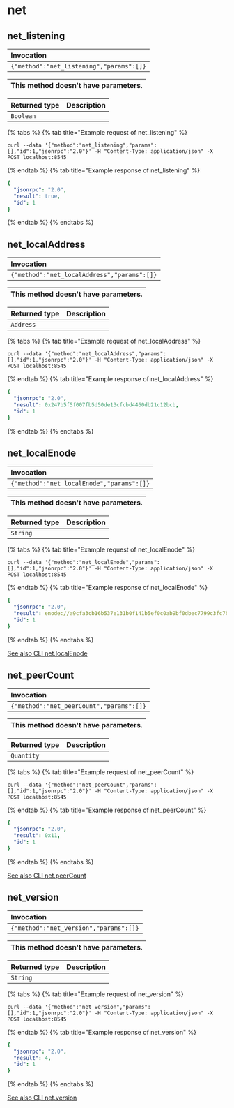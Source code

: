 # net

## net_listening

 

| Invocation |
| :--- |
| `{"method":"net_listening","params":[]}` |

| This method doesn't have parameters. |
| :--- |

| Returned type | Description |
| :--- | :--- |
| `Boolean` |  |

{% tabs %}
{% tab title="Example request of net_listening" %}
```
curl --data '{"method":"net_listening","params":[],"id":1,"jsonrpc":"2.0"}' -H "Content-Type: application/json" -X POST localhost:8545
```
{% endtab %}
{% tab title="Example response of net_listening" %}
```yaml
{
  "jsonrpc": "2.0",
  "result": true,
  "id": 1
}
```
{% endtab %}
{% endtabs %}

## net_localAddress

 

| Invocation |
| :--- |
| `{"method":"net_localAddress","params":[]}` |

| This method doesn't have parameters. |
| :--- |

| Returned type | Description |
| :--- | :--- |
| `Address` |  |

{% tabs %}
{% tab title="Example request of net_localAddress" %}
```
curl --data '{"method":"net_localAddress","params":[],"id":1,"jsonrpc":"2.0"}' -H "Content-Type: application/json" -X POST localhost:8545
```
{% endtab %}
{% tab title="Example response of net_localAddress" %}
```yaml
{
  "jsonrpc": "2.0",
  "result": 0x247b5f5f007fb5d50de13cfcbd4460db21c12bcb,
  "id": 1
}
```
{% endtab %}
{% endtabs %}

## net_localEnode
| Invocation |
| :--- |
| `{"method":"net_localEnode","params":[]}` |

| This method doesn't have parameters. |
| :--- |

| Returned type | Description |
| :--- | :--- |
| `String` |  |

{% tabs %}
{% tab title="Example request of net_localEnode" %}
```
curl --data '{"method":"net_localEnode","params":[],"id":1,"jsonrpc":"2.0"}' -H "Content-Type: application/json" -X POST localhost:8545
```
{% endtab %}
{% tab title="Example response of net_localEnode" %}
```yaml
{
  "jsonrpc": "2.0",
  "result": enode://a9cfa3cb16b537e131b0f141b5ef0c0ab9bf0dbec7799c3fc7bf8a974ff3e74e9b3258951b285dfed07ab395049bcd65fed96116bb92561612682551ec458497@18.193.43.58:30303,
  "id": 1
}
```
{% endtab %}
{% endtabs %}

[See also CLI net.localEnode](https://docs.nethermind.io/nethermind/nethermind-utilities/cli/net#net-localenode)
## net_peerCount
| Invocation |
| :--- |
| `{"method":"net_peerCount","params":[]}` |

| This method doesn't have parameters. |
| :--- |

| Returned type | Description |
| :--- | :--- |
| `Quantity` |  |

{% tabs %}
{% tab title="Example request of net_peerCount" %}
```
curl --data '{"method":"net_peerCount","params":[],"id":1,"jsonrpc":"2.0"}' -H "Content-Type: application/json" -X POST localhost:8545
```
{% endtab %}
{% tab title="Example response of net_peerCount" %}
```yaml
{
  "jsonrpc": "2.0",
  "result": 0x11,
  "id": 1
}
```
{% endtab %}
{% endtabs %}

[See also CLI net.peerCount](https://docs.nethermind.io/nethermind/nethermind-utilities/cli/net#net-peercount)
## net_version
| Invocation |
| :--- |
| `{"method":"net_version","params":[]}` |

| This method doesn't have parameters. |
| :--- |

| Returned type | Description |
| :--- | :--- |
| `String` |  |

{% tabs %}
{% tab title="Example request of net_version" %}
```
curl --data '{"method":"net_version","params":[],"id":1,"jsonrpc":"2.0"}' -H "Content-Type: application/json" -X POST localhost:8545
```
{% endtab %}
{% tab title="Example response of net_version" %}
```yaml
{
  "jsonrpc": "2.0",
  "result": 4,
  "id": 1
}
```
{% endtab %}
{% endtabs %}

[See also CLI net.version](https://docs.nethermind.io/nethermind/nethermind-utilities/cli/net#net-version)
